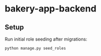 # bakery-app-backend
## Setup

Run initial role seeding after migrations:

```bash
python manage.py seed_roles
```
